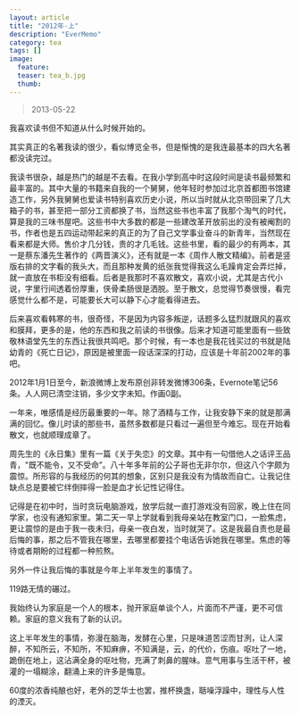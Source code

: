 ```yaml
---
layout: article
title: "2012年-上"
description: "EverMemo"
category: tea
tags: []
image:
  feature:
  teaser: tea_b.jpg
  thumb:
---
```


> 2013-05-22

我喜欢读书但不知道从什么时候开始的。  

其实真正的名著我读的很少，看似博览全书，但是惭愧的是我连最基本的四大名著都没读完过。  

我读书很杂，越是热门的越是不去看。在我小学到高中时这段时间是读书最频繁和最丰富的。其中大量的书籍来自我的一个舅舅，他年轻时参加过北京首都图书馆建造工作，另外我舅舅也爱读书特别喜欢历史小说，所以当时就从北京带回来了几大箱子的书，甚至把一部分工资都换了书，当然这些书也丰富了我那个淘气的时代，算是我的三味书屋吧。这些书中大多数的都是一些建改革开放前出的没有被阉割的书，作者也是五四运动带起来的真正的为了自己文学事业奋斗的新青年，当然现在看来都是大师。售价才几分钱，贵的才几毛钱。这些书里，看的最少的有两本，其一是蔡东潘先生著作的《两晋演义》，还有就是一本《周作人散文精编》。前者是竖版右排的文字看的我头大，而且那种发黄的纸张我觉得我这么毛躁肯定会弄烂掉，就一直放在书柜没有细看。后者是我那时不喜欢散文，喜欢小说，尤其是古代小说，字里行间透着份厚重，侠骨柔肠很是洒脱。至于散文，总觉得节奏很慢，看完感觉什么都不是，可能要长大可以静下心才能看得进去。    

后来喜欢看韩寒的书，很奇怪，不是因为内容多叛逆，话题多么猛烈就跟风的喜欢和膜拜，更多的是，他的东西和我之前读的书很像。后来才知道可能里面有一些致敬林语堂先生的东西让我很共鸣吧。那个时候，有一本也是我花钱买过的书就是陆幼青的《死亡日记》，原因是被里面一段话深深的打动，应该是十年前2002年的事吧。  

2012年1月1日至今，新浪微博上发布原创非转发微博306条，Evernote笔记56条。人人网已清空注销，多少文字未知。作画0副。  

一年来，唯感情是经历最重要的一年。除了酒精与工作，让我安静下来的就是那满满的回忆。像儿时读的那些书，虽然多数都是只看过一遍但至今难忘。现在开始看散文，也就顺理成章了。

周先生的《永日集》里有一篇《关于失恋》的文章。其中有一句借他人之话评王品青，"既不能令，又不受命”。八十年多年前的公子哥也无非尔尔，但这八个字颇为震惊。所形容的与我经历的何其的想象，区别只是我没有为情故而自亡。让我记住缺点总是要被它绊倒摔得一脸是血才长记性记得住。

记得是在初中时，当时贪玩电脑游戏，放学后就一直打游戏没有回家，晚上住在同学家，也没有通知家里。第二天一早上学就看到我母亲站在教室门口，一脸焦虑，更让震惊的是由于我一夜未归，母亲一夜白发，当时就哭了。这是我最自责也是最后悔的事，那之后不管我在哪里，去哪里都要挂个电话告诉她我在哪里。焦虑的等待或者期盼的过程都一种煎熬。

另外一件让我后悔的事就是今年上半年发生的事情了。

119路无情的碾过。

我始终认为家庭是一个人的根本，抛开家庭单谈个人，片面而不严谨，更不可信赖。家庭的意义我有了新的认识。

这上半年发生的事情，弥漫在脑海，发酵在心里，只是味道苦涩而甘洌，让人深醉，不知所云，不知所，不知麻痹，不知满是，云，的代价，伤痕。呕吐了一地，跪倒在地上，这沾满全身的呕吐物，充满了刺鼻的腥味。意气用事与生活干杯，被灌的一塌糊涂，翻涌上来的许多是悔意。

60度的浓香纯酿也好，老外的芝华士也罢，推杯换盏，聒噪浮躁中，理性与人性的湮灭。
